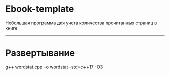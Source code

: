 # Ebook-template
  Небольшая программа для учета количества прочитанных страниц в книге
***
# Развертывание
g++ wordstat.cpp -o wordstat -std=c++17 -O3

